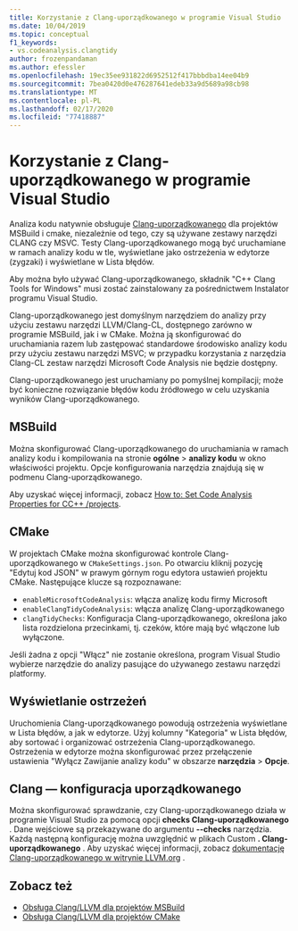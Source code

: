 ```yaml
---
title: Korzystanie z Clang-uporządkowanego w programie Visual Studio
ms.date: 10/04/2019
ms.topic: conceptual
f1_keywords:
- vs.codeanalysis.clangtidy
author: frozenpandaman
ms.author: efessler
ms.openlocfilehash: 19ec35ee931822d6952512f417bbbdba14ee04b9
ms.sourcegitcommit: 7bea0420d0e476287641edeb33a9d5689a98cb98
ms.translationtype: MT
ms.contentlocale: pl-PL
ms.lasthandoff: 02/17/2020
ms.locfileid: "77418887"
---
```

# <a name="using-clang-tidy-in-visual-studio"></a>Korzystanie z Clang-uporządkowanego w programie Visual Studio

Analiza kodu natywnie obsługuje [Clang-uporządkowanego](https://clang.llvm.org/extra/clang-tidy/) dla projektów MSBuild i cmake, niezależnie od tego, czy są używane zestawy narzędzi CLANG czy MSVC. Testy Clang-uporządkowanego mogą być uruchamiane w ramach analizy kodu w tle, wyświetlane jako ostrzeżenia w edytorze (zygzaki) i wyświetlane w Lista błędów.

Aby można było używać Clang-uporządkowanego, składnik "C++ Clang Tools for Windows" musi zostać zainstalowany za pośrednictwem Instalator programu Visual Studio.

Clang-uporządkowanego jest domyślnym narzędziem do analizy przy użyciu zestawu narzędzi LLVM/Clang-CL, dostępnego zarówno w programie MSBuild, jak i w CMake. Można ją skonfigurować do uruchamiania razem lub zastępować standardowe środowisko analizy kodu przy użyciu zestawu narzędzi MSVC; w przypadku korzystania z narzędzia Clang-CL zestaw narzędzi Microsoft Code Analysis nie będzie dostępny.

Clang-uporządkowanego jest uruchamiany po pomyślnej kompilacji; może być konieczne rozwiązanie błędów kodu źródłowego w celu uzyskania wyników Clang-uporządkowanego.

## <a name="msbuild"></a>MSBuild

Można skonfigurować Clang-uporządkowanego do uruchamiania w ramach analizy kodu i kompilowania na stronie **ogólne** > **analizy kodu** w okno właściwości projektu. Opcje konfigurowania narzędzia znajdują się w podmenu Clang-uporządkowanego.

Aby uzyskać więcej informacji, zobacz [How to: Set Code Analysis Properties for CC++ /projects](../code-quality/how-to-set-code-analysis-properties-for-c-cpp-projects.md).

## <a name="cmake"></a>CMake

W projektach CMake można skonfigurować kontrole Clang-uporządkowanego w `CMakeSettings.json`. Po otwarciu kliknij pozycję "Edytuj kod JSON" w prawym górnym rogu edytora ustawień projektu CMake. Następujące klucze są rozpoznawane:

- `enableMicrosoftCodeAnalysis`: włącza analizę kodu firmy Microsoft
- `enableClangTidyCodeAnalysis`: włącza analizę Clang-uporządkowanego
- `clangTidyChecks`: Konfiguracja Clang-uporządkowanego, określona jako lista rozdzielona przecinkami, tj. czeków, które mają być włączone lub wyłączone.

Jeśli żadna z opcji "Włącz" nie zostanie określona, program Visual Studio wybierze narzędzie do analizy pasujące do używanego zestawu narzędzi platformy.

## <a name="warning-display"></a>Wyświetlanie ostrzeżeń

Uruchomienia Clang-uporządkowanego powodują ostrzeżenia wyświetlane w Lista błędów, a jak w edytorze. Użyj kolumny "Kategoria" w Lista błędów, aby sortować i organizować ostrzeżenia Clang-uporządkowanego. Ostrzeżenia w edytorze można skonfigurować przez przełączenie ustawienia "Wyłącz Zawijanie analizy kodu" w obszarze **narzędzia** > **Opcje**.

## <a name="clang-tidy-configuration"></a>Clang — konfiguracja uporządkowanego

Można skonfigurować sprawdzanie, czy Clang-uporządkowanego działa w programie Visual Studio za pomocą opcji **checks Clang-uporządkowanego** . Dane wejściowe są przekazywane do argumentu **--checks** narzędzia. Każdą następną konfigurację można uwzględnić w plikach Custom **. Clang-uporządkowanego** . Aby uzyskać więcej informacji, zobacz [dokumentację Clang-uporządkowanego w witrynie LLVM.org](https://clang.llvm.org/extra/clang-tidy/) .

## <a name="see-also"></a>Zobacz też

- [Obsługa Clang/LLVM dla projektów MSBuild](https://devblogs.microsoft.com/cppblog/clang-llvm-support-for-msbuild-projects/)
- [Obsługa Clang/LLVM dla projektów CMake](https://devblogs.microsoft.com/cppblog/visual-studio-cmake-support-clang-llvm-cmake-3-14-vcpkg-and-performance-improvements/)
